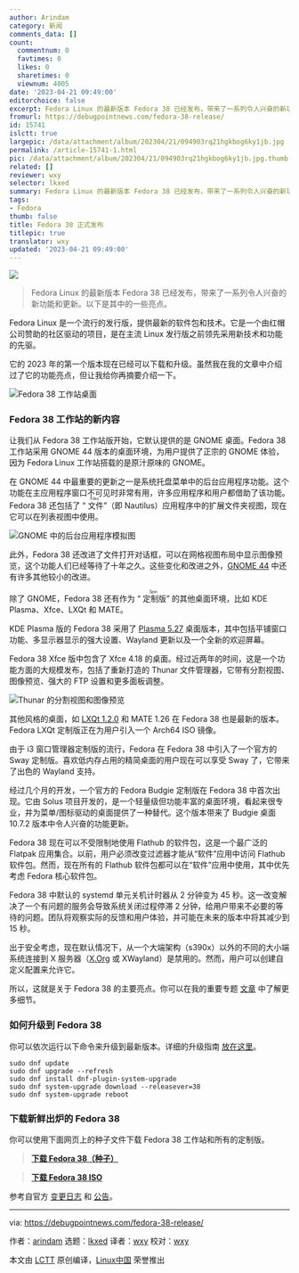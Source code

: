 ```yaml
---
author: Arindam
category: 新闻
comments_data: []
count:
  commentnum: 0
  favtimes: 0
  likes: 0
  sharetimes: 0
  viewnum: 4005
date: '2023-04-21 09:49:00'
editorchoice: false
excerpt: Fedora Linux 的最新版本 Fedora 38 已经发布，带来了一系列令人兴奋的新功能和更新。以下是其中的一些亮点。
fromurl: https://debugpointnews.com/fedora-38-release/
id: 15741
islctt: true
largepic: /data/attachment/album/202304/21/094903rq21hgkbog6ky1jb.jpg
permalink: /article-15741-1.html
pic: /data/attachment/album/202304/21/094903rq21hgkbog6ky1jb.jpg.thumb.jpg
related: []
reviewer: wxy
selector: lkxed
summary: Fedora Linux 的最新版本 Fedora 38 已经发布，带来了一系列令人兴奋的新功能和更新。以下是其中的一些亮点。
tags:
- Fedora
thumb: false
title: Fedora 38 正式发布
titlepic: true
translator: wxy
updated: '2023-04-21 09:49:00'
---
```


![](/data/attachment/album/202304/21/094903rq21hgkbog6ky1jb.jpg)



> 
> Fedora Linux 的最新版本 Fedora 38 已经发布，带来了一系列令人兴奋的新功能和更新。以下是其中的一些亮点。
> 
> 
> 


Fedora Linux 是一个流行的发行版，提供最新的软件包和技术。它是一个由红帽公司赞助的社区驱动的项目，是在主流 Linux 发行版之前领先采用新技术和功能的先驱。


它的 2023 年的第一个版本现在已经可以下载和升级。虽然我在我的文章中介绍过了它的功能亮点，但让我给你再摘要介绍一下。


![Fedora 38 工作站桌面](/data/attachment/album/202304/21/095104bvkcvgynk10xc0dn.jpg)


### Fedora 38 工作站的新内容


让我们从 Fedora 38 工作站版开始，它默认提供的是 GNOME 桌面。Fedora 38 工作站采用 GNOME 44 版本的桌面环境，为用户提供了正宗的 GNOME 体验，因为 Fedora Linux 工作站搭载的是原汁原味的 GNOME。


在 GNOME 44 中最重要的更新之一是系统托盘菜单中的后台应用程序功能。这个功能在主应用程序窗口不可见时非常有用，许多应用程序和用户都借助了该功能。Fedora 38 还包括了 “<ruby> 文件 <rt>  Files </rt></ruby>”（即 Nautilus）应用程序中的扩展文件夹视图，现在它可以在列表视图中使用。


![GNOME 中的后台应用程序模拟图](/data/attachment/album/202304/21/095118nm5n7jiqnj4qoqoh.jpg)


此外，Fedora 38 还改进了文件打开对话框，可以在网格视图布局中显示图像预览，这个功能人们已经等待了十年之久。这些变化和改进之外，[GNOME 44](https://www.debugpoint.com/gnome-44/) 中还有许多其他较小的改进。


除了 GNOME，Fedora 38 还有作为 “<ruby> 定制版 <rt>  Spin </rt></ruby>” 的其他桌面环境，比如 KDE Plasma、Xfce、LXQt 和 MATE。


KDE Plasma 版的 Fedora 38 采用了 [Plasma 5.27](https://www.debugpoint.com/kde-plasma-5-27/) 桌面版本，其中包括平铺窗口功能、多显示器显示的强大设置、Wayland 更新以及一个全新的欢迎屏幕。


Fedora 38 Xfce 版中包含了 Xfce 4.18 的桌面。经过近两年的时间，这是一个功能方面的大规模发布，包括了重新打造的 Thunar 文件管理器，它带有分割视图、图像预览、强大的 FTP 设置和更多面板调整。


![Thunar 的分割视图和图像预览](/data/attachment/album/202304/21/095126tpmzey7hdf511i33.jpg)


其他风格的桌面，如 [LXQt 1.2.0](https://www.debugpoint.com/lxqt-1-2-0-features/) 和 MATE 1.26 在 Fedora 38 也是最新的版本。Fedora LXQt 定制版正在为用户引入一个 Arch64 ISO 镜像。


由于 i3 窗口管理器定制版的流行，Fedora 在 Fedora 38 中引入了一个官方的 Sway 定制版。喜欢低内存占用的精简桌面的用户现在可以享受 Sway 了，它带来了出色的 Wayland 支持。


经过几个月的开发，一个官方的 Fedora Budgie 定制版在 Fedora 38 中首次出现。它由 Solus 项目开发的，是一个轻量级但功能丰富的桌面环境，看起来很专业，并为菜单/图标驱动的桌面提供了一种替代。这个版本带来了 Budgie 桌面 10.7.2 版本中令人兴奋的功能更新。


Fedora 38 现在可以不受限制地使用 Flathub 的软件包，这是一个最广泛的 Flatpak 应用集合。以前，用户必须改变过滤器才能从“软件”应用中访问 Flathub 软件包。然而，现在所有的 Flathub 软件包都可以在“软件”应用中使用，其中优先考虑 Fedora 核心软件包。


Fedora 38 中默认的 systemd 单元关机计时器从 2 分钟变为 45 秒。这一改变解决了一个有问题的服务会导致系统关闭过程停滞 2 分钟，给用户带来不必要的等待的问题。团队将观察实际的反馈和用户体验，并可能在未来的版本中将其减少到 15 秒。


出于安全考虑，现在默认情况下，从一个大端架构（s390x）以外的不同的大小端系统连接到 X 服务器（[X.Org](http://X.Org) 或 XWayland）是禁用的。然而，用户可以创建自定义配置来允许它。


所以，这就是关于 Fedora 38 的主要亮点。你可以在我的重要专题 [文章](https://www.debugpoint.com/fedora-38/) 中了解更多细节。


### 如何升级到 Fedora 38


你可以依次运行以下命令来升级到最新版本。详细的升级指南 [放在这里](https://www.debugpoint.com/upgrade-fedora-38-from-fedora-37/)。



```
sudo dnf update
sudo dnf upgrade --refresh
sudo dnf install dnf-plugin-system-upgrade
sudo dnf system-upgrade download --releasever=38
sudo dnf system-upgrade reboot

```

### 下载新鲜出炉的 Fedora 38


你可以使用下面网页上的种子文件下载 Fedora 38 工作站和所有的定制版。



> 
> **[下载 Fedora 38（种子）](https://torrent.fedoraproject.org/)**
> 
> 
> 



> 
> **[下载 Fedora 38 ISO](https://fedoraproject.org/workstation/download/)**
> 
> 
> 


参考自官方 [变更日志](https://fedoraproject.org/wiki/Releases/38/ChangeSet) 和 [公告](https://fedoramagazine.org/whats-new-fedora-38-workstation/)。




---


via: <https://debugpointnews.com/fedora-38-release/>


作者：[arindam](https://debugpointnews.com/author/dpicubegmail-com/) 选题：[lkxed](https://github.com/lkxed/) 译者：[wxy](https://github.com/wxy) 校对：[wxy](https://github.com/wxy)


本文由 [LCTT](https://github.com/LCTT/TranslateProject) 原创编译，[Linux中国](https://linux.cn/) 荣誉推出